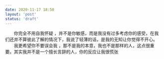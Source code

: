 ```yaml
---
date: 2020-11-17 18:50
layout: 'post'
status: 'draft'
---
```

&emsp;&emsp;你完全不用自我怀疑 ，并不是你敏感，而是我没有过多考虑你的感受，在我们还并不算彼此了解的情况下，我说了轻薄的话，是我的无知让你觉得不开心。
&emsp;&emsp;我更希望你不要误会我 ，那不是我的本意，我也不是那样的人，这点很重要。其实我并不是一个擅长言辞的人，你的反应让我很慌张